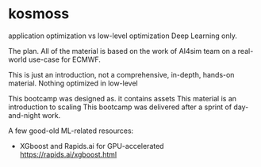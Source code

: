 # kosmoss

application optimization vs low-level optimization
Deep Learning only.

The plan. All of the material is based on the work of AI4sim team on a real-world use-case for ECMWF.


This is just an introduction, not a comprehensive, in-depth, hands-on material. 
Nothing optimized in low-level

This bootcamp was designed as. it contains assets
This material is an introduction to scaling
This bootcamp was delivered after a sprint of day-and-night work.

A few good-old ML-related resources:
* XGboost and Rapids.ai for GPU-accelerated  https://rapids.ai/xgboost.html